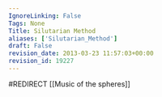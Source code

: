 ```yaml
---
IgnoreLinking: False
Tags: None
Title: Silutarian Method
aliases: ['Silutarian_Method']
draft: False
revision_date: 2013-03-23 11:57:03+00:00
revision_id: 19227
---
```


#REDIRECT [[Music of the spheres]]